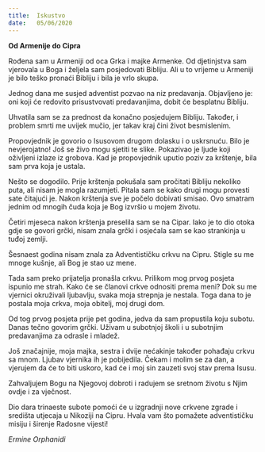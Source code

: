 ```yaml
---
title:  Iskustvo
date:   05/06/2020
---
```


**Od Armenije do Cipra**

Rođena sam u Armeniji od oca Grka i majke Armenke. Od djetinjstva sam vjerovala u Boga i željela sam posjedovati Bibliju. Ali u to vrijeme u Armeniji je bilo teško pronaći Bibliju i bila je vrlo skupa.

Jednog dana me susjed adventist pozvao na niz predavanja. Objavljeno je: oni koji će redovito prisustvovati predavanjima, dobit će besplatnu Bibliju.

Uhvatila sam se za prednost da konačno posjedujem Bibliju. Također, i problem smrti me uvijek mučio, jer takav kraj čini život besmislenim.

Propovjednik je govorio o Isusovom drugom dolasku i o uskrsnuću. Bilo je nevjerojatno! Još se živo mogu sjetiti te slike. Pokazivao je ljude koji oživljeni izlaze iz grobova. Kad je propovjednik uputio poziv za krštenje, bila sam prva koja je ustala.

Nešto se dogodilo. Prije krštenja pokušala sam pročitati Bibliju nekoliko puta, ali nisam je mogla razumjeti. Pitala sam se kako drugi mogu provesti sate čitajući je. Nakon krštenja sve je počelo dobivati smisao. Ovo smatram jednim od mnogih čuda koja je Bog izvršio u mojem životu.

Četiri mjeseca nakon krštenja preselila sam se na Cipar. Iako je to dio otoka gdje se govori grčki, nisam znala grčki i osjećala sam se kao strankinja u tuđoj zemlji.

Šesnaest godina nisam znala za Adventističku crkvu na Cipru. Stigle su me mnoge kušnje, ali Bog je stao uz mene.

Tada sam preko prijatelja pronašla crkvu. Prilikom mog prvog posjeta ispunio me strah. Kako će se članovi crkve odnositi prema meni? Dok su me vjernici okruživali ljubavlju, svaka moja strepnja je nestala. Toga dana to je postala moja crkva, moja obitelj, moj drugi dom.

Od tog prvog posjeta prije pet godina, jedva da sam propustila koju subotu. Danas tečno govorim grčki. Uživam u subotnjoj školi i u subotnjim predavanjima za odrasle i mladež.

Još značajnije, moja majka, sestra i dvije nećakinje također pohađaju crkvu sa mnom. Ljubav vjernika ih je pobijedila. Čekam i molim se za dan, a vjerujem da će to biti uskoro, kad će i moj sin zauzeti svoj stav prema Isusu.

Zahvaljujem Bogu na Njegovoj dobroti i radujem se sretnom životu s Njim ovdje i za vječnost.

Dio dara trinaeste subote pomoći će u izgradnji nove crkvene zgrade i središta utjecaja u Nikoziji na Cipru. Hvala vam što pomažete adventističku misiju i širenje Radosne vijesti!

*Ermine Orphanidi*
